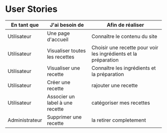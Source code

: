 # User Stories

|En tant que|J'ai besoin de| Afin de réaliser|
|---|---|---|
|Utilisateur| Une page d'accueil | Connaître le contenu du site |
|Utilisateur| Visualiser toutes les recettes| Choisir une recette pour voir les ingrédients et la préparation |
|Utilisateur| Visualiser une recette | Connaître les ingrédients et la préparation |
|Utilisateur| Créer une recette | rajouter une recette |
|Utilisateur| Associer un label à une recette | catégoriser mes recettes |
|Administrateur| Supprimer une recette | la retirer completement  |
